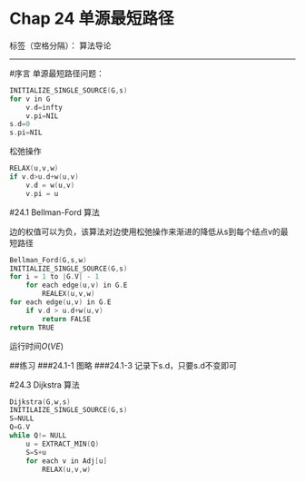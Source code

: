 ﻿# Chap 24 单源最短路径

标签（空格分隔）： 算法导论

---

#序言
单源最短路径问题：
```c
INITIALIZE_SINGLE_SOURCE(G,s)
for v in G
    v.d=infty
    v.pi=NIL
s.d=0
s.pi=NIL
```
松弛操作
```c
RELAX(u,v,w)
if v.d>u.d+w(u,v)
    v.d = w(u,v)
    v.pi = u
```
#24.1 Bellman-Ford 算法

边的权值可以为负，该算法对边使用松弛操作来渐进的降低从s到每个结点v的最短路径
```c
Bellman_Ford(G,s,w)
INITIALIZE_SINGLE_SOURCE(G,s)
for i = 1 to |G.V| - 1
    for each edge(u,v) in G.E
        REALEX(u,v,w)
for each edge(u,v) in G.E
    if v.d > u.d+w(u,v)
        return FALSE
return TRUE
```
运行时间$O(VE)$

##练习
###24.1-1 
图略
###24.1-3
记录下s.d，只要s.d不变即可

#24.3 Dijkstra 算法
```c
Dijkstra(G,w,s)
INITILAIZE_SINGLE_SOURCE(G,s)
S=NULL
Q=G.V
while Q!= NULL
    u = EXTRACT_MIN(Q)
    S=S+u
    for each v in Adj[u]
        RELAX(u,v,w)
```



